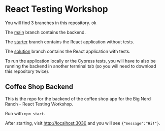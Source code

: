 # React Testing Workshop

You will find 3 branches in this repository.
ok

The [main](https://github.com/bignerdranch/react-testing-workshop) branch contains the backend.

The [starter](https://github.com/bignerdranch/react-testing-workshop/tree/starter) branch contains the React application without tests.

The [solution](https://github.com/bignerdranch/react-testing-workshop/tree/solution) branch contains the React application with tests.

To run the application locally or the Cypress tests, you will have to also be running the backend in another terminal tab (so you will need to download this repository twice).

## Coffee Shop Backend

This is the repo for the backend of the coffee shop app for the Big Nerd Ranch - React Testing Workshop.

Run with `npm start`.

After starting, visit [http://localhost:3030](http://localhost:3030) and you will see `{"message":"Hi!"}`.
